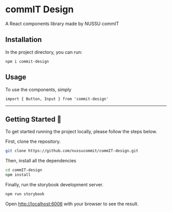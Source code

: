 # commIT Design

A React components library made by NUSSU commIT

## Installation

In the project directory, you can run:

`npm i commit-design`

## Usage

To use the components, simply

`import { Button, Input } from 'commit-design'`



---

## Getting Started 🔧

To get started running the project locally, please follow the steps below.

First, clone the repository.

```bash
git clone https://github.com/nussucommit/commIT-design.git
```

Then, install all the dependencies

```bash
cd commIT-design
npm install
```

Finally, run the storybook development server.

```bash
npm run storybook
```

Open [http://localhost:6006](http://localhost:6006) with your browser to see the result.

